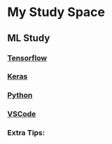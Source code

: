 # My Study Space

## ML Study

### [Tensorflow](https://github.com/elemag1414/ML_STUDY/blob/master/Tensorflow/README.md)

### [Keras](https://github.com/elemag1414/ML_STUDY/blob/master/Keras/README.md)

### [Python](https://github.com/elemag1414/ML_STUDY/blob/master/Python/README.md)

### [VSCode](https://github.com/elemag1414/ML_STUDY/blob/master/VSCode/README.md)

### Extra Tips:

####
